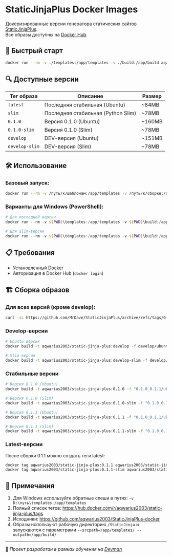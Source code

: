 # StaticJinjaPlus Docker Images

Докеризированные версии генератора статических сайтов [StaticJinjaPlus](https://github.com/MrDave/StaticJinjaPlus).  
Все образы доступны на [Docker Hub](https://hub.docker.com/r/aqwarius2003/static-jinja-plus).

## 🚀 Быстрый старт

```bash
docker run --rm -v ./templates:/app/templates -v ./build:/app/build aqwarius2003/static-jinja-plus:latest
```

## 🔍 Доступные версии

| Тег образа       | Описание                          | Размер |
|------------------|-----------------------------------|--------|
| `latest`         | Последняя стабильная (Ubuntu)     | ~84MB  |
| `slim`           | Последняя стабильная (Python Slim)| ~78MB  |
| `0.1.0`          | Версия 0.1.0 (Ubuntu)             | ~160MB |
| `0.1.0-slim`     | Версия 0.1.0 (Slim)               | ~78MB  |
| `develop`        | DEV-версия (Ubuntu)               | ~151MB |
| `develop-slim`   | DEV-версия (Slim)                 | ~78MB  |

## 🛠 Использование

### Базовый запуск:
```bash
docker run --rm -v /путь/к/шаблонам:/app/templates -v /путь/к/сборке:/app/build aqwarius2003/static-jinja-plus:TAG
```

### Варианты для Windows (PowerShell):
```powershell
# Для последней версии
docker run --rm -v ${PWD}\templates:/app/templates -v ${PWD}\build:/app/build aqwarius2003/static-jinja-plus:latest

# Для slim-версии
docker run --rm -v ${PWD}\templates:/app/templates -v ${PWD}\build:/app/build aqwarius2003/static-jinja-plus:slim
```

## 📋 Требования
- Установленный [Docker](https://www.docker.com/products/docker-desktop/)
- Авторизация в Docker Hub (`docker login`)

## 🏗 Сборка образов

### Для всех версий (кроме develop):
```bash
curl -sL https://github.com/MrDave/StaticJinjaPlus/archive/refs/tags/0.1.1.tar.gz | sha256sum
```

### Develop-версии
```bash
# Ubuntu версия
docker build -t aqwarius2003/static-jinja-plus:develop -f develop/ubuntu/Dockerfile .

# Slim версия
docker build -t aqwarius2003/static-jinja-plus:develop-slim -f develop/python-slim/Dockerfile .
```

### Стабильные версии
```bash
# Версия 0.1.0 (Ubuntu)
docker build -t aqwarius2003/static-jinja-plus:0.1.0 -f "0.1.0_0.1.1/ubuntu/Dockerfile" --build-arg VERSION=0.1.0 --build-arg SJP_HASHCHECKSUM=3555bcfd670e134e8360ad934cb5bad1bbe2a7dad24ba7cafa0a3bb8b23c6444 .

# Версия 0.1.0 (Slim)
docker build -t aqwarius2003/static-jinja-plus:0.1.0-slim -f "0.1.0_0.1.1/python-slim/Dockerfile" --build-arg VERSION=0.1.0 --build-arg CHECKSUM=3555bcfd670e134e8360ad934cb5bad1bbe2a7dad24ba7cafa0a3bb8b23c6444 .

# Версия 0.1.1 (Ubuntu)
docker build -t aqwarius2003/static-jinja-plus:0.1.1 -f "0.1.0_0.1.1/ubuntu/Dockerfile" --build-arg VERSION=0.1.1 --build-arg SJP_HASHCHECKSUM=30d9424df1eddb73912b0e2ad5375fa2c876c8e30906bec91952dfb75dcf220b .

# Версия 0.1.1 (Slim)
docker build -t aqwarius2003/static-jinja-plus:0.1.1-slim -f "0.1.0_0.1.1/python-slim/Dockerfile" --build-arg VERSION=0.1.1 --build-arg CHECKSUM=30d9424df1eddb73912b0e2ad5375fa2c876c8e30906bec91952dfb75dcf220b .
```

### Latest-версии
После сборки 0.1.1 можно создать теги latest:
```bash
docker tag aqwarius2003/static-jinja-plus:0.1.1 aqwarius2003/static-jinja-plus:latest
docker tag aqwarius2003/static-jinja-plus:0.1.1-slim aqwarius2003/static-jinja-plus:slim
```

## 📌 Примечания

1. Для Windows используйте обратные слеши в путях: `-v D:\путь\templates:/app/templates`
2. Полный список тегов: https://hub.docker.com/r/aqwarius2003/static-jinja-plus/tags
3. Исходники: https://github.com/aqwarius2003/StaticJinjaPlus-docker
4. Образы используют рабочую директорию `/StaticJinja` и запускаются с параметрами `--srcpath=/app/templates/ --outpath=/app/build/`

---

🔹 *Проект разработан в рамках обучения на [Devman](https://dvmn.org)*

